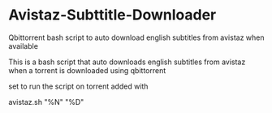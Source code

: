 # Avistaz-Subttitle-Downloader
Qbittorrent bash script to auto download english subtitles from avistaz when available

This is a bash script that auto downloads english subtitles from avistaz when a torrent is downloaded using qbittorrent


set to run the script on torrent added with 

avistaz.sh "%N" "%D"

